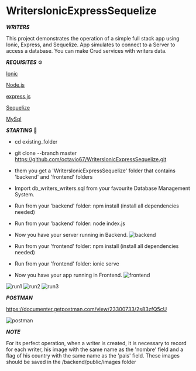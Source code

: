 # WritersIonicExpressSequelize

***WRITERS***

This project demonstrates the operation of a simple full stack app using Ionic, Express, and Sequelize. App simulates to connect to a Server to access a database. You can make Crud services with writers data.


***REQUISITES*** ⚙️

[Ionic](https://ionicframework.com/)


[Node.js](https://nodejs.org/es/)


[express.js](https://expressjs.com/)


[Sequelize](https://sequelize.org/)


[MySql](https://www.mysql.com/)
 

***STARTING*** 🚀

- cd existing_folder

- git clone --branch master https://github.com/octavio67/WritersIonicExpressSequelize.git

- them you get a 'WritersIonicExpressSequelize' folder that contains 'backend' and 'frontend' folders

- Import db_writers_writers.sql from your favourite Database Management System.

- Run from your 'backend' folder: npm install (install all dependencies needed)

- Run from your 'backend' folder: node index.js

- Now you have your server running in Backend.
![backend](https://user-images.githubusercontent.com/57419892/194329213-6c09ca48-3907-41c4-9602-55bdf929cad8.JPG)

- Run from your 'frontend' folder: npm install (install all dependencies needed)

- Run from your 'frontend' folder: ionic serve

- Now you have your app running in Frontend.
![frontend](https://user-images.githubusercontent.com/57419892/194329276-48188e07-7de4-486d-b0f7-ae98b86fc504.JPG)

![run1](https://user-images.githubusercontent.com/57419892/194329319-faa236a7-a4b2-401b-8219-431dfc034ee9.JPG)
![run2](https://user-images.githubusercontent.com/57419892/194329341-985af905-f8d0-45fd-a32e-c853a6a1e22b.JPG)
![run3](https://user-images.githubusercontent.com/57419892/194329356-b4e797e3-450e-4f97-84d4-ba4728eca806.JPG)


***POSTMAN***

https://documenter.getpostman.com/view/23300733/2s83zfQ5cU

![postman](https://user-images.githubusercontent.com/57419892/194326294-13c16440-3d8b-4e0d-b41f-b4a1ee948cc4.JPG)


***NOTE***

For its perfect operation, when a writer is created, it is necessary to record for each writer, his image with the same name as the 'nombre' field and a flag of his country with the same name as the 'pais' field. These images should be saved in the /backend/public/images folder

